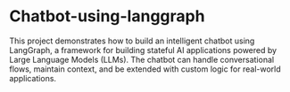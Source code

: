 # Chatbot-using-langgraph
This project demonstrates how to build an intelligent chatbot using LangGraph, a framework for building stateful AI applications powered by Large Language Models (LLMs). The chatbot can handle conversational flows, maintain context, and be extended with custom logic for real-world applications.
